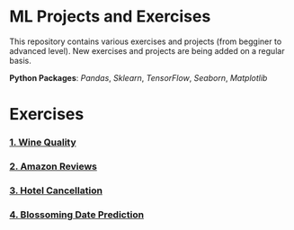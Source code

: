 # ML Projects and Exercises

This repository contains various exercises and projects (from begginer to advanced level). New exercises and projects are being added on a regular basis.

**Python Packages**: *Pandas*, *Sklearn*, *TensorFlow*, *Seaborn*, *Matplotlib*

# Exercises

### [1. Wine Quality](https://github.com/bzkarimi/ML-Projects/tree/main/wine-quality)

### [2. Amazon Reviews](https://github.com/bzkarimi/ML-Projects/tree/main/amazon-reviews)

### [3. Hotel Cancellation](https://github.com/bzkarimi/ML-Projects/tree/main/hotel-cancellation)

### [4. Blossoming Date Prediction](https://github.com/bzkarimi/ML-Projects/tree/main/blossom)

